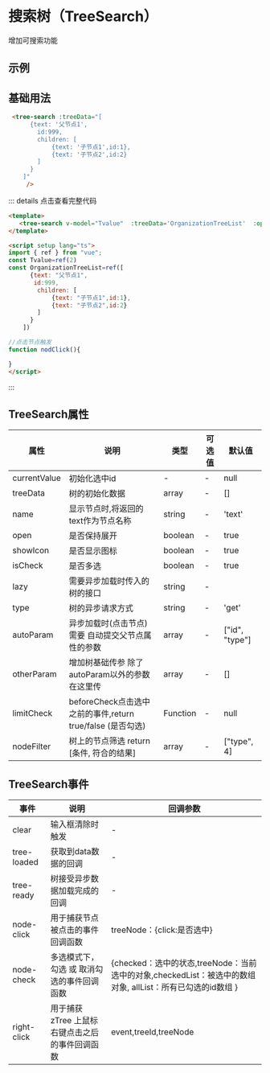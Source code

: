 # 搜索树（TreeSearch）

增加可搜索功能
## 示例
<ClientOnly>
 <tree-search :treeData="[
      {text: '父节点1', 
        id:999,
        children: [
            {text: '子节点1',id:1},
            {text: '子节点2',id:2}
        ]
      }
    ]" 
     />
</ClientOnly>

## 基础用法

```html
 <tree-search :treeData="[
      {text: '父节点1', 
        id:999,
        children: [
            {text: '子节点1',id:1},
            {text: '子节点2',id:2}
        ]
      }
    ]" 
     />

```



::: details 点击查看完整代码
```html
<template>
   <tree-search v-model="Tvalue"  :treeData='OrganizationTreeList'  :open="true"  @node-click='nodClick'/>
</template>

<script setup lang="ts">
import { ref } from "vue";
const Tvalue=ref(2)
const OrganizationTreeList=ref([
      {text: "父节点1", 
       id:999,
        children: [
            {text: "子节点1",id:1},
            {text: "子节点2",id:2}
        ]
      }
    ])

//点击节点触发
function nodClick(){

}
</script>
```
::: 




## TreeSearch属性

| 属性        | 说明       | 类型   | 可选值  | 默认值           
| ----------|-------------|-----  | ------ |------------
|currentValue      | 初始化选中id | -     |     -   |null
|treeData      | 树的初始化数据 | array     |     -   |[] 
|name      | 显示节点时,将返回的text作为节点名称      |  string | -     | 'text'
|open      | 是否保持展开      |  boolean | -     | true
|showIcon      | 是否显示图标 | boolean       |     -   |true 
|isCheck      | 是否多选 | boolean  |-|true 
|lazy | 需要异步加载时传入的树的接口 | string       |     -   | 
|type      | 树的异步请求方式      |  string | -     |  'get'
|autoParam      | 异步加载时(点击节点)需要 自动提交父节点属性的参数|  array | -     |  ["id", "type"]
|otherParam      | 增加树基础传参 除了 autoParam以外的参数 在这里传 | array       |     -   |[] 
|limitCheck      | beforeCheck点击选中之前的事件,return true/false (是否勾选) | Function       |     -   |null 
|nodeFilter      | 树上的节点筛选 return [条件, 符合的结果] | array  |-|["type", 4] 






  
 ## TreeSearch事件
 
| 事件        | 说明                    | 回调参数         
| ----------|-------------|-----       
| clear     |输入框清除时触发 | -    
| tree-loaded    |获取到data数据的回调| -  
| tree-ready     |树接受异步数据加载完成的回调| -    
| node-click     |用于捕获节点被点击的事件回调函数 |treeNode：{click:是否选中}       
| node-check     |多选模式下，勾选 或 取消勾选的事件回调函数 |{checked：选中的状态,treeNode：当前选中的对象,checkedList：被选中的数组对象, allList：所有已勾选的id数组  } 
| right-click     |用于捕获 zTree 上鼠标右键点击之后的事件回调函数 |event,treeId,treeNode  



